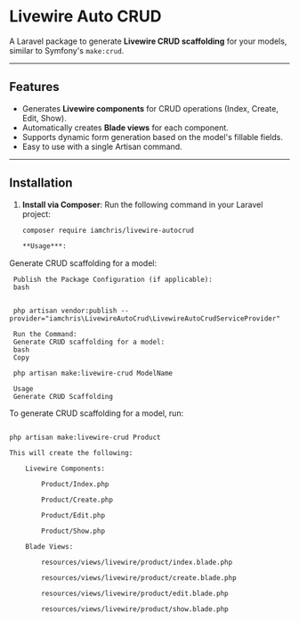 # Livewire Auto CRUD

A Laravel package to generate **Livewire CRUD scaffolding** for your models, similar to Symfony's `make:crud`.

---

## Features

- Generates **Livewire components** for CRUD operations (Index, Create, Edit, Show).
- Automatically creates **Blade views** for each component.
- Supports dynamic form generation based on the model's fillable fields.
- Easy to use with a single Artisan command.

---

## Installation

1. **Install via Composer**:
   Run the following command in your Laravel project:
   ```bash
   composer require iamchris/livewire-autocrud

   **Usage***:
   ```
Generate CRUD scaffolding for a model:

   ```
    Publish the Package Configuration (if applicable):
    bash
   

    php artisan vendor:publish --provider="iamchris\LivewireAutoCrud\LivewireAutoCrudServiceProvider"

    Run the Command:
    Generate CRUD scaffolding for a model:
    bash
    Copy

    php artisan make:livewire-crud ModelName

    Usage
    Generate CRUD Scaffolding
```
To generate CRUD scaffolding for a model, run:
```

php artisan make:livewire-crud Product

This will create the following:

    Livewire Components:

        Product/Index.php

        Product/Create.php

        Product/Edit.php

        Product/Show.php

    Blade Views:

        resources/views/livewire/product/index.blade.php

        resources/views/livewire/product/create.blade.php

        resources/views/livewire/product/edit.blade.php

        resources/views/livewire/product/show.blade.php
